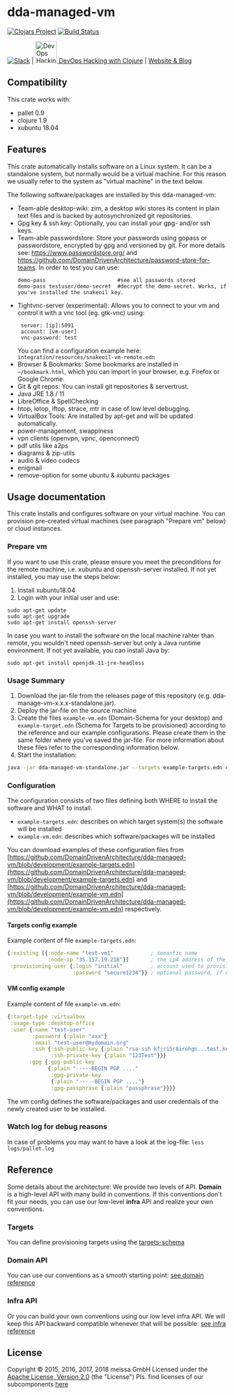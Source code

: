 # dda-managed-vm
[![Clojars Project](https://img.shields.io/clojars/v/dda/dda-managed-vm.svg)](https://clojars.org/dda/dda-managed-vm)
[![Build Status](https://travis-ci.org/DomainDrivenArchitecture/dda-managed-vm.svg?branch=master)](https://travis-ci.org/DomainDrivenArchitecture/dda-managed-vm)

[![Slack](https://img.shields.io/badge/chat-clojurians-green.svg?style=flat)](https://clojurians.slack.com/messages/#dda-pallet/) | [<img src="https://domaindrivenarchitecture.org/img/meetup.svg" width=50 alt="DevOps Hacking with Clojure Meetup"> DevOps Hacking with Clojure](https://www.meetup.com/de-DE/preview/dda-pallet-DevOps-Hacking-with-Clojure) | [Website & Blog](https://domaindrivenarchitecture.org)

## Compatibility

This crate works with:
 * pallet 0.9
 * clojure 1.9
 * xubuntu 18.04

## Features

This crate automatically installs software on a Linux system. It can be a standalone system, but normally would be a virtual machine. For this reason we usually refer to the system as "virtual machine" in the text below.

The following software/packages are installed by this dda-managed-vm:
 * Team-able desktop-wiki: zim, a desktop wiki stores its content in plain text files and is backed by autosynchronized git repositories.
 * Gpg key & ssh key: Optionally, you can install your gpg- and/or ssh keys.
 * Team-able passwordstore: Store your passwords using gopass or passwordstore, encrypted by gpg and versioned by git. For more details see: https://www.passwordstore.org/ and https://github.com/DomainDrivenArchitecture/password-store-for-teams. In order to test you can use:
   ```
   demo-pass                       #see all passwords stored
   demo-pass testuser/demo-secret  #decrypt the demo-secret. Works, if you've installed the snakeoil key.
   ```
 * Tightvnc-server (experimental): Allows you to connect to your vm and control it with a vnc tool (eg. gtk-vnc) using:
   ```
    server: [ip]:5091
    account: [vm-user]
    vnc-password: test
   ```
   You can find a configuration example here: `integration/resources/snakeoil-vm-remote.edn`
 * Browser & Bookmarks: Some bookmarks are installed in `~/bookmark.html`, which you can import in your browser, e.g. Firefox or Google Chrome.
 * Git & git repos: You can install git repositories & servertrust.
 * Java JRE 1.8 / 11
 * LibreOffice & SpellChecking
 * htop, iotop, iftop, strace, mtr in case of low level debugging.
 * VirtualBox Tools: Are installed by apt-get and will be updated automatically.
 * power-management, swappiness
 * vpn clients (openvpn, vpnc, openconnect)
 * pdf utils like a2ps
 * diagrams & zip-utils
 * audio & video codecs
 * enigmail
 * remove-option for some ubuntu & xubuntu packages

## Usage documentation

This crate installs and configures software on your virtual machine. You can provision pre-created virtual machines (see paragraph "Prepare vm" below) or cloud instances.

### Prepare vm

If you want to use this crate, please ensure you meet the preconditions for the remote machine, i.e. xubuntu and openssh-server installed. If not yet installed, you may use the steps below:
1. Install xubuntu18.04
2. Login with your initial user and use:
```
sudo apt-get update
sudo apt-get upgrade
sudo apt-get install openssh-server
```
In case you want to install the software on the local machine rahter than remote, you wouldn't need openssh-server but only a Java runtime environment. If not yet available, you can install Java by:
```
sudo apt-get install openjdk-11-jre-headless
```

### Usage Summary

1. Download the jar-file from the releases page of this repository (e.g. dda-manage-vm-x.x.x-standalone.jar).
2. Deploy the jar-file on the source machine
3. Create the files `example-vm.edn` (Domain-Schema for your desktop) and `example-target.edn` (Schema for Targets to be provisioned) according to the reference and our example configurations. Please create them in the same folder where you've saved the jar-file. For more information about these files refer to the corresponding information below.
4. Start the installation:
```bash
java -jar dda-managed-vm-standalone.jar --targets example-targets.edn example-vm.edn
```

### Configuration

The configuration consists of two files defining both WHERE to install the software and WHAT to install.
* `example-targets.edn`: describes on which target system(s) the software will be installed
* `example-vm.edn`: describes which software/packages will be installed

You can download examples of these configuration files from [https://github.com/DomainDrivenArchitecture/dda-managed-vm/blob/development/example-targets.edn](https://github.com/DomainDrivenArchitecture/dda-managed-vm/blob/development/example-targets.edn) and [https://github.com/DomainDrivenArchitecture/dda-managed-vm/blob/development/example-vm.edn](https://github.com/DomainDrivenArchitecture/dda-managed-vm/blob/development/example-vm.edn) respectively.

#### Targets config example
Example content of file `example-targets.edn`:
```clojure
{:existing [{:node-name "test-vm1"            ; semantic name
             :node-ip "35.157.19.218"}]       ; the ip4 address of the machine to be provisioned
 :provisioning-user {:login "initial"         ; account used to provision
                     :password "secure1234"}} ; optional password, if no ssh key is authorized
```

#### VM config example

Example content of file `example-vm.edn`:
```clojure
{:target-type :virtualbox
 :usage-type :desktop-office
 :user {:name "test-user"
        :password {:plain "xxx"}
        :email "test-user@mydomain.org"
        :ssh {:ssh-public-key {:plain "rsa-ssh kfjri5r8irohgn...test.key comment"}
              :ssh-private-key {:plain "123Test"}}}
       :gpg {:gpg-public-key
             {:plain "-----BEGIN PGP ...."
              :gpg-private-key
              {:plain "-----BEGIN PGP ...."}
              :gpg-passphrase {:plain "passphrase"}}}}
```

The vm config defines the software/packages and user credentials of the newly created user to be installed.

### Watch log for debug reasons

In case of problems you may want to have a look at the log-file:
`less logs/pallet.log`

## Reference

Some details about the architecture: We provide two levels of API. **Domain** is a high-level API with many build in conventions. If this conventions don't fit your needs, you can use our low-level **infra** API and realize your own conventions.

### Targets

You can define provisioning targets using the [targets-schema](https://github.com/DomainDrivenArchitecture/dda-pallet-commons/blob/master/doc/existing_spec.md)

### Domain API

You can use our conventions as a smooth starting point:
[see domain reference](doc/reference_domain.md)

### Infra API

Or you can build your own conventions using our low level infra API. We will keep this API backward compatible whenever that will be possible:
[see infra reference](doc/reference_infra.md)

## License

Copyright © 2015, 2016, 2017, 2018 meissa GmbH
Licensed under the [Apache License, Version 2.0](LICENSE) (the "License")
Pls. find licenses of our subcomponents [here](doc/SUBCOMPONENT_LICENSE)
